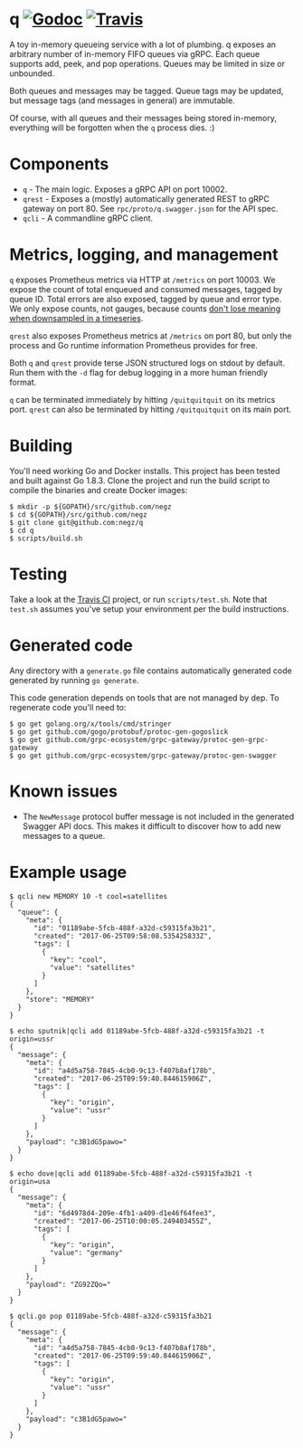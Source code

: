 # q  [![Godoc](https://img.shields.io/badge/godoc-reference-blue.svg)](https://godoc.org/github.com/negz/secret-volume) [![Travis](https://img.shields.io/travis/negz/secret-volume.svg?maxAge=300)](https://travis-ci.org/negz/q/)
A toy in-memory queueing service with a lot of plumbing. q exposes an arbitrary
number of in-memory FIFO queues via gRPC. Each queue supports add, peek, and pop
operations. Queues may be limited in size or unbounded.

Both queues and messages may be tagged. Queue tags may be updated, but message
tags (and messages in general) are immutable.

Of course, with all queues and their messages being stored in-memory, everything
will be forgotten when the `q` process dies. :)

# Components
* `q` - The main logic. Exposes a gRPC API on port 10002.
* `qrest` - Exposes a (mostly) automatically generated REST to gRPC gateway on port 80. See `rpc/proto/q.swagger.json` for the API spec.
* `qcli` - A commandline gRPC client.

# Metrics, logging, and management
`q` exposes Prometheus metrics via HTTP at `/metrics` on port 10003. We expose
the count of total enqueued and consumed messages, tagged by queue ID. Total
errors are also exposed, tagged by queue and error type. We only expose counts,
not gauges, because counts
[don't lose meaning when downsampled in a timeseries]( https://goo.gl/WTHgAq).

`qrest` also exposes Prometheus metrics at `/metrics` on port 80, but only the
process and Go runtime information Prometheus provides for free.

Both `q` and `qrest` provide terse JSON structured logs on stdout by default.
Run them with the `-d` flag for debug logging in a more human friendly format.

`q` can be terminated immediately by hitting `/quitquitquit` on its metrics
port. `qrest` can also be terminated by hitting `/quitquitquit` on its main
port.

# Building
You'll need working Go and Docker installs. This project has been tested and
built against Go 1.8.3. Clone the project and run the build script to compile
the binaries and create Docker images:
```
$ mkdir -p ${GOPATH}/src/github.com/negz
$ cd ${GOPATH}/src/github.com/negz
$ git clone git@github.com:negz/q
$ cd q
$ scripts/build.sh
```

# Testing
Take a look at the [Travis CI](https://travis-ci.org/negz/q/) project, or run
`scripts/test.sh`. Note that `test.sh` assumes you've setup your environment
per the build instructions.

# Generated code
Any directory with a `generate.go` file contains automatically generated code
generated by running `go generate`.

This code generation depends on tools that are not managed by dep. To regenerate
code you'll need to:
```
$ go get golang.org/x/tools/cmd/stringer
$ go get github.com/gogo/protobuf/protoc-gen-gogoslick
$ go get github.com/grpc-ecosystem/grpc-gateway/protoc-gen-grpc-gateway
$ go get github.com/grpc-ecosystem/grpc-gateway/protoc-gen-swagger
```

# Known issues
* The `NewMessage` protocol buffer message is not included in the generated
Swagger API docs. This makes it difficult to discover how to add new messages to
a queue.

# Example usage
```
$ qcli new MEMORY 10 -t cool=satellites
{
  "queue": {
    "meta": {
      "id": "01189abe-5fcb-488f-a32d-c59315fa3b21",
      "created": "2017-06-25T09:58:08.535425833Z",
      "tags": [
        {
          "key": "cool",
          "value": "satellites"
        }
      ]
    },
    "store": "MEMORY"
  }
}

$ echo sputnik|qcli add 01189abe-5fcb-488f-a32d-c59315fa3b21 -t origin=ussr
{
  "message": {
    "meta": {
      "id": "a4d5a758-7845-4cb0-9c13-f407b8af178b",
      "created": "2017-06-25T09:59:40.844615906Z",
      "tags": [
        {
          "key": "origin",
          "value": "ussr"
        }
      ]
    },
    "payload": "c3B1dG5pawo="
  }
}

$ echo dove|qcli add 01189abe-5fcb-488f-a32d-c59315fa3b21 -t origin=usa
{
  "message": {
    "meta": {
      "id": "6d4978d4-209e-4fb1-a409-d1e46f64fee3",
      "created": "2017-06-25T10:00:05.249403455Z",
      "tags": [
        {
          "key": "origin",
          "value": "germany"
        }
      ]
    },
    "payload": "ZG92ZQo="
  }
}

$ qcli.go pop 01189abe-5fcb-488f-a32d-c59315fa3b21
{
  "message": {
    "meta": {
      "id": "a4d5a758-7845-4cb0-9c13-f407b8af178b",
      "created": "2017-06-25T09:59:40.844615906Z",
      "tags": [
        {
          "key": "origin",
          "value": "ussr"
        }
      ]
    },
    "payload": "c3B1dG5pawo="
  }
}
```